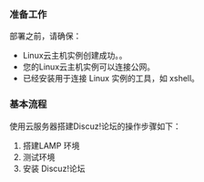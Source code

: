 ### 准备工作

部署之前，请确保：

* Linux云主机实例创建成功。。
* 您的Linux云主机实例可以连接公网。
* 已经安装用于连接 Linux 实例的工具，如 xshell。

### []()基本流程

使用云服务器搭建Discuz!论坛的操作步骤如下：

1. 搭建LAMP 环境
1. 测试环境
1. 安装 Discuz!论坛